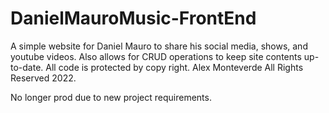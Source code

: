 # DanielMauroMusic-FrontEnd
A simple website for Daniel Mauro to share his social media, shows, and youtube videos. Also allows for CRUD operations to keep site contents up-to-date. All code is protected by copy right. Alex Monteverde All Rights Reserved 2022.

No longer prod due to new project requirements.
